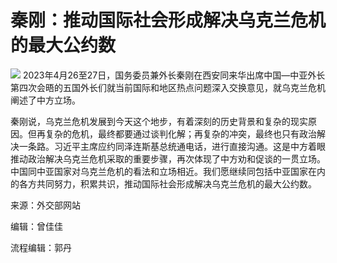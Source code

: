 # 秦刚：推动国际社会形成解决乌克兰危机的最大公约数

![](https://inews.gtimg.com/om_bt/OwHon2ngnYndpSLoESOOYkHBhaHXSa0jf3cXPIGrIzQU0AA/1000)
2023年4月26至27日，国务委员兼外长秦刚在西安同来华出席中国—中亚外长第四次会晤的五国外长们就当前国际和地区热点问题深入交换意见，就乌克兰危机阐述了中方立场。

秦刚说，乌克兰危机发展到今天这个地步，有着深刻的历史背景和复杂的现实原因。但再复杂的危机，最终都要通过谈判化解；再复杂的冲突，最终也只有政治解决一条路。习近平主席应约同泽连斯基总统通电话，进行直接沟通。这是中方着眼推动政治解决乌克兰危机采取的重要步骤，再次体现了中方劝和促谈的一贯立场。中国同中亚国家对乌克兰危机的看法和立场相近。我们愿继续同包括中亚国家在内的各方共同努力，积累共识，推动国际社会形成解决乌克兰危机的最大公约数。

来源：外交部网站

编辑：曾佳佳

流程编辑：郭丹

